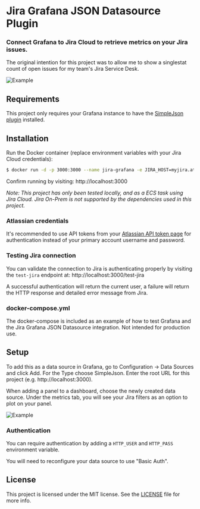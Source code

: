 # Jira Grafana JSON Datasource Plugin
### Connect Grafana to Jira Cloud to retrieve metrics on your Jira issues.

The original intention for this project was to allow me to show a singlestat count of open issues for my team's Jira Service Desk.

![Example](https://preview.ibb.co/hD2txU/screenshot_2018_09_23_094255.png)

## Requirements
This project only requires your Grafana instance to have the [SimpleJson plugin](https://grafana.com/plugins/grafana-simple-json-datasource/installation) installed.

## Installation

Run the Docker container (replace environment variables with your Jira Cloud credentials):
```bash
$ docker run -d -p 3000:3000 --name jira-grafana -e JIRA_HOST=myjira.atlassian.net -e JIRA_USER=mike@bluefrog.ca -e JIRA_PASS=XXXX bluefrg/jira-grafana-json-datasource
```

Confirm running by visiting: http://localhost:3000

*Note: This project has only been tested locally, and as a ECS task using Jira Cloud. Jira On-Prem is not supported by the dependencies used in this project.*

### Atlassian credentials
It's recommended to use API tokens from your [Atlassian API token page](https://id.atlassian.com/manage/api-tokens) for authentication instead of your primary account username and password.

### Testing Jira connection
You can validate the connection to Jira is authenticating properly by visiting the `test-jira` endpoint at: http://localhost:3000/test-jira

A successful authentication will return the current user, a failure will return the HTTP response and detailed error message from Jira.

### docker-compose.yml
The docker-compose is included as an example of how to test Grafana and  the Jira Grafana JSON Datasource integration. Not intended for production use.

## Setup
To add this as a data source in Grafana, go to Configuration -> Data Sources and click Add. For the Type choose SimpleJson. Enter the root URL for this project (e.g. http://localhost:3000).

When adding a panel to a dashboard, choose the newly created data source. Under the metrics tab, you will see your Jira filters as an option to plot on your panel.

![Example](https://thumb.ibb.co/fxS7rp/screenshot_2018_09_23_093243.png)

### Authentication
You can require authentication by adding a `HTTP_USER` and `HTTP_PASS` environment variable.

You will need to reconfigure your data source to use "Basic Auth".

## License

This project is licensed under the MIT license. See the [LICENSE](LICENSE) file for more info.
